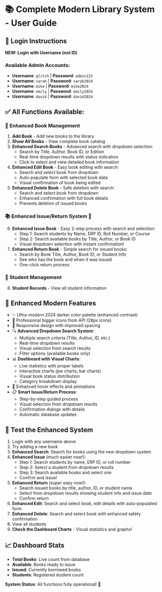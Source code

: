 # 📚 Complete Modern Library System - User Guide

## 🔐 Login Instructions
**NEW: Login with Username (not ID)**

### Available Admin Accounts:
- **Username**: `glitch` | **Password**: `admin123`
- **Username**: `sarah` | **Password**: `sarah2024`
- **Username**: `mike` | **Password**: `mike2024`
- **Username**: `emily` | **Password**: `emily2024`
- **Username**: `david` | **Password**: `david2024`

## ✅ All Functions Available:

### 📖 **Enhanced Book Management**
1. **Add Book** - Add new books to the library
2. **Show All Books** - View complete book catalog
3. **Enhanced Search Books** - Advanced search with dropdown selection:
   - Search by Title, Author, Book ID, or Edition
   - Real-time dropdown results with status indicators
   - Click to select and view detailed book information
4. **Enhanced Edit Book** - Easy book editing with search:
   - Search and select book from dropdown
   - Auto-populate form with selected book data
   - Visual confirmation of book being edited
5. **Enhanced Delete Book** - Safe deletion with search:
   - Search and select book from dropdown
   - Enhanced confirmation with full book details
   - Prevents deletion of issued books

### 📚 **Enhanced Issue/Return System** 🎯
6. **Enhanced Issue Book** - Easy 2-step process with search and selection:
   - Step 1: Search students by Name, ERP ID, Roll Number, or Course
   - Step 2: Search available books by Title, Author, or Book ID
   - Visual dropdown selection with instant confirmation!
7. **Enhanced Return Book** - Simple search for issued books:
   - Search by Book Title, Author, Book ID, or Student Info
   - See who has the book and when it was issued
   - One-click return process

### 👥 **Student Management**
8. **Student Records** - View all student information

## 🎨 **Enhanced Modern Features**
- ✨ Ultra-modern 2024 darker color palette (enhanced contrast)
- 🎯 Professional bigger icons from API (28px icons)
- 📱 Responsive design with improved spacing
- 🔍 **Advanced Dropdown Search System**:
  - Multiple search criteria (Title, Author, ID, etc.)
  - Real-time dropdown results
  - Visual selection from search results
  - Filter options (available books only)
- 📊 **Dashboard with Visual Charts**:
  - Live statistics with proper labels
  - Interactive charts (pie charts, bar charts)
  - Visual book status distribution
  - Category breakdown display
- 🎪 Enhanced hover effects and animations
- 📋 **Smart Issue/Return Process**:
  - Step-by-step guided process
  - Visual selection from dropdown results
  - Confirmation dialogs with details
  - Automatic database updates

## 🚀 **Test the Enhanced System**
1. Login with any username above
2. Try adding a new book
3. **Enhanced Search**: Search for books using the new dropdown system
4. **Enhanced Issue** (much easier now!):
   - Step 1: Search students by name, ERP ID, or roll number
   - Step 2: Select a student from dropdown results
   - Step 3: Search available books and select one
   - Confirm and issue!
5. **Enhanced Return** (super easy now!):
   - Search issued books by title, author, ID, or student name
   - Select from dropdown results showing student info and issue date
   - Confirm return
6. **Enhanced Edit**: Search and select book, edit details with auto-populated form
7. **Enhanced Delete**: Search and select book with enhanced safety confirmation
8. View all students
9. **Check the Dashboard Charts** - Visual statistics and graphs!

## 📈 **Dashboard Stats**
- **Total Books**: Live count from database
- **Available**: Books ready to issue
- **Issued**: Currently borrowed books
- **Students**: Registered student count

**System Status**: All functions fully operational! 🎉

